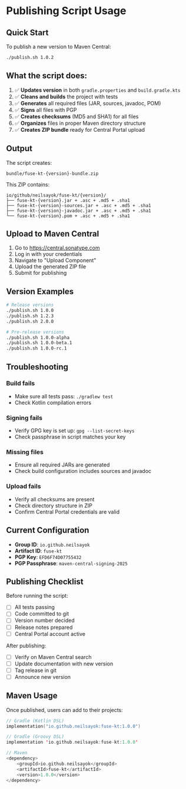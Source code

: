 # Publishing Script Usage

## Quick Start

To publish a new version to Maven Central:

```bash
./publish.sh 1.0.2
```

## What the script does:

1. ✅ **Updates version** in both `gradle.properties` and `build.gradle.kts`
2. ✅ **Cleans and builds** the project with tests
3. ✅ **Generates** all required files (JAR, sources, javadoc, POM)
4. ✅ **Signs** all files with PGP
5. ✅ **Creates checksums** (MD5 and SHA1) for all files
6. ✅ **Organizes** files in proper Maven directory structure
7. ✅ **Creates ZIP bundle** ready for Central Portal upload

## Output

The script creates:
```
bundle/fuse-kt-{version}-bundle.zip
```

This ZIP contains:
```
io/github/neilsayok/fuse-kt/{version}/
├── fuse-kt-{version}.jar + .asc + .md5 + .sha1
├── fuse-kt-{version}-sources.jar + .asc + .md5 + .sha1
├── fuse-kt-{version}-javadoc.jar + .asc + .md5 + .sha1
└── fuse-kt-{version}.pom + .asc + .md5 + .sha1
```

## Upload to Maven Central

1. Go to https://central.sonatype.com
2. Log in with your credentials  
3. Navigate to "Upload Component"
4. Upload the generated ZIP file
5. Submit for publishing

## Version Examples

```bash
# Release versions
./publish.sh 1.0.0
./publish.sh 1.2.3
./publish.sh 2.0.0

# Pre-release versions  
./publish.sh 1.0.0-alpha
./publish.sh 1.0.0-beta.1
./publish.sh 1.0.0-rc.1
```

## Troubleshooting

### Build fails
- Make sure all tests pass: `./gradlew test`
- Check Kotlin compilation errors

### Signing fails  
- Verify GPG key is set up: `gpg --list-secret-keys`
- Check passphrase in script matches your key

### Missing files
- Ensure all required JARs are generated
- Check build configuration includes sources and javadoc

### Upload fails
- Verify all checksums are present
- Check directory structure in ZIP
- Confirm Central Portal credentials are valid

## Current Configuration

- **Group ID**: `io.github.neilsayok`  
- **Artifact ID**: `fuse-kt`
- **PGP Key**: `EFD6F74D07755432`
- **PGP Passphrase**: `maven-central-signing-2025`

## Publishing Checklist

Before running the script:

- [ ] All tests passing
- [ ] Code committed to git
- [ ] Version number decided
- [ ] Release notes prepared
- [ ] Central Portal account active

After publishing:

- [ ] Verify on Maven Central search
- [ ] Update documentation with new version
- [ ] Tag release in git
- [ ] Announce new version

## Maven Usage

Once published, users can add to their projects:

```kotlin
// Gradle (Kotlin DSL)
implementation("io.github.neilsayok:fuse-kt:1.0.0")

// Gradle (Groovy DSL)  
implementation 'io.github.neilsayok:fuse-kt:1.0.0'

// Maven
<dependency>
    <groupId>io.github.neilsayok</groupId>
    <artifactId>fuse-kt</artifactId>
    <version>1.0.0</version>
</dependency>
```